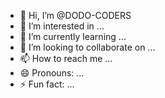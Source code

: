 - 👋 Hi, I’m @DODO-CODERS
- 👀 I’m interested in ...
- 🌱 I’m currently learning ...
- 💞️ I’m looking to collaborate on ...
- 📫 How to reach me ...
- 😄 Pronouns: ...
- ⚡ Fun fact: ...  

<!---
DODO-CODERS/DODO-CODERS is a ✨ special ✨ repository because its `README.md` (this file) appears on your GitHub profile.
You can click the Preview link to take a look at your changes.
--->
